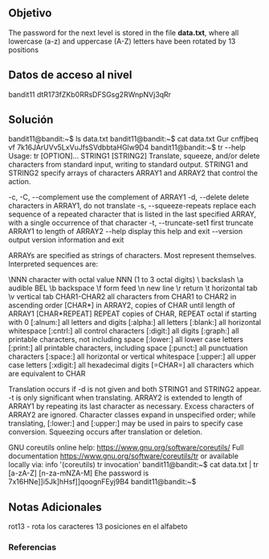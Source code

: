 ## Objetivo
The password for the next level is stored in the file **data.txt**, where all lowercase (a-z) and uppercase (A-Z) letters have been rotated by 13 positions
[](https://github.com/armandoportillo0101/Seguridad-de-Redes/blob/main/Plantilla.md#objetivo)

## Datos de acceso al nivel
bandit11
dtR173fZKb0RRsDFSGsg2RWnpNVj3qRr
[](https://github.com/armandoportillo0101/Seguridad-de-Redes/blob/main/Plantilla.md#datos-de-acceso-al-nivel)

## Solución
bandit11@bandit:~$ ls
data.txt
bandit11@bandit:~$ cat data.txt
Gur cnffjbeq vf 7k16JArUVv5LxVuJfsSVdbbtaHGlw9D4
bandit11@bandit:~$ tr --help
Usage: tr [OPTION]... STRING1 [STRING2]
Translate, squeeze, and/or delete characters from standard input,
writing to standard output.  STRING1 and STRING2 specify arrays of
characters ARRAY1 and ARRAY2 that control the action.

  -c, -C, --complement    use the complement of ARRAY1
  -d, --delete            delete characters in ARRAY1, do not translate
  -s, --squeeze-repeats   replace each sequence of a repeated character
                            that is listed in the last specified ARRAY,
                            with a single occurrence of that character
  -t, --truncate-set1     first truncate ARRAY1 to length of ARRAY2
      --help        display this help and exit
      --version     output version information and exit

ARRAYs are specified as strings of characters.  Most represent themselves.
Interpreted sequences are:

  \NNN            character with octal value NNN (1 to 3 octal digits)
  \\              backslash
  \a              audible BEL
  \b              backspace
  \f              form feed
  \n              new line
  \r              return
  \t              horizontal tab
  \v              vertical tab
  CHAR1-CHAR2     all characters from CHAR1 to CHAR2 in ascending order
  [CHAR*]         in ARRAY2, copies of CHAR until length of ARRAY1
  [CHAR*REPEAT]   REPEAT copies of CHAR, REPEAT octal if starting with 0
  [:alnum:]       all letters and digits
  [:alpha:]       all letters
  [:blank:]       all horizontal whitespace
  [:cntrl:]       all control characters
  [:digit:]       all digits
  [:graph:]       all printable characters, not including space
  [:lower:]       all lower case letters
  [:print:]       all printable characters, including space
  [:punct:]       all punctuation characters
  [:space:]       all horizontal or vertical whitespace
  [:upper:]       all upper case letters
  [:xdigit:]      all hexadecimal digits
  [=CHAR=]        all characters which are equivalent to CHAR

Translation occurs if -d is not given and both STRING1 and STRING2 appear.
-t is only significant when translating.  ARRAY2 is extended to length of
ARRAY1 by repeating its last character as necessary.  Excess characters
of ARRAY2 are ignored.  Character classes expand in unspecified order;
while translating, [:lower:] and [:upper:] may be used in pairs to
specify case conversion.  Squeezing occurs after translation or deletion.

GNU coreutils online help: <https://www.gnu.org/software/coreutils/>
Full documentation <https://www.gnu.org/software/coreutils/tr>
or available locally via: info '(coreutils) tr invocation'
bandit11@bandit:~$ cat data.txt | tr [a-zA-Z] [n-za-mNZA-M]
Ehe password is 7x16HNe]]i5Jk]hHsf]]qoognFEyj9B4
bandit11@bandit:~$

[](https://github.com/armandoportillo0101/Seguridad-de-Redes/blob/main/Plantilla.md#soluci%C3%B3n)

## Notas Adicionales
rot13 - rota los caracteres 13 posiciones en el alfabeto
[](https://github.com/armandoportillo0101/Seguridad-de-Redes/blob/main/Plantilla.md#notas-adicionales)

### Referencias
